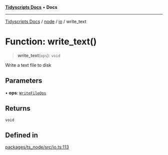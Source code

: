 [**Tidyscripts Docs**](../../../../../README.md) • **Docs**

***

[Tidyscripts Docs](../../../../../globals.md) / [node](../../../README.md) / [io](../README.md) / write\_text

# Function: write\_text()

> **write\_text**(`ops`): `void`

Write a text file to disk

## Parameters

• **ops**: [`WriteFileOps`](../type-aliases/WriteFileOps.md)

## Returns

`void`

## Defined in

[packages/ts\_node/src/io.ts:113](https://github.com/sheunaluko/tidyscripts/blob/master/packages/ts_node/src/io.ts#L113)

